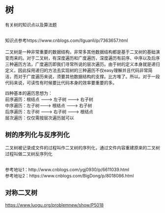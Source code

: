 # 树
有关树的知识点以及算法题

<br>
知识点参考https://www.cnblogs.com/llguanli/p/7363657.html <br>

<br>
二叉树是一种非常重要的数据结构，非常多其他数据结构都是基于二叉树的基础演变而来的。对于二叉树，有深度遍历和广度遍历，深度遍历有前序、中序以及后序三种遍历方法，广度遍历即我们寻常所说的层次遍历。由于树的定义本身就是递归定义，因此採用递归的方法去实现树的三种遍历不仅easy理解并且代码非常简洁，而对于广度遍历来说，须要其他数据结构的支撑。比方堆了。所以。对于一段代码来说，可读性有时候要比代码本身的效率要重要的多。

四种基本的遍历思想为：<br>
前序遍历：根结点 ---> 左子树 ---> 右子树<br>
中序遍历：左子树---> 根结点 ---> 右子树<br>
后序遍历：左子树 ---> 右子树 ---> 根结点<br>
层次遍历：仅仅需按层次遍历就可以<br>

## 树的序列化与反序列化
二叉树被记录成文件的过程叫作二叉树的序列化，通过文件内容重建原来的二叉树过程叫做二叉树反序列化

<br>
参考地址1：http://www.cnblogs.com/ygj0930/p/6611039.html <br>
参考地址2：https://www.cnblogs.com/BigDong/p/8018086.html <br>


## 对称二叉树
https://www.luogu.org/problemnew/show/P5018<br>





